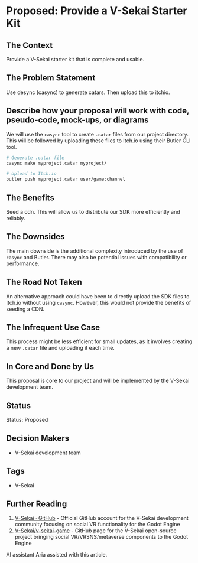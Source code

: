 # Proposed: Provide a V-Sekai Starter Kit

## The Context

Provide a V-Sekai starter kit that is complete and usable.

## The Problem Statement

Use desync (casync) to generate catars. Then upload this to itchio.

## Describe how your proposal will work with code, pseudo-code, mock-ups, or diagrams

We will use the `casync` tool to create `.catar` files from our project directory. This will be followed by uploading these files to Itch.io using their Butler CLI tool.

```bash
# Generate .catar file
casync make myproject.catar myproject/

# Upload to Itch.io
butler push myproject.catar user/game:channel
```

## The Benefits

Seed a cdn. This will allow us to distribute our SDK more efficiently and reliably.

## The Downsides

The main downside is the additional complexity introduced by the use of `casync` and Butler. There may also be potential issues with compatibility or performance.

## The Road Not Taken

An alternative approach could have been to directly upload the SDK files to Itch.io without using `casync`. However, this would not provide the benefits of seeding a CDN.

## The Infrequent Use Case

This process might be less efficient for small updates, as it involves creating a new `.catar` file and uploading it each time.

## In Core and Done by Us

This proposal is core to our project and will be implemented by the V-Sekai development team.

## Status

Status: Proposed <!-- Draft | Proposed | Rejected | Accepted | Deprecated | Superseded by -->

## Decision Makers

- V-Sekai development team

## Tags

- V-Sekai

## Further Reading

1. [V-Sekai · GitHub](https://github.com/v-sekai) - Official GitHub account for the V-Sekai development community focusing on social VR functionality for the Godot Engine
2. [V-Sekai/v-sekai-game](https://github.com/v-sekai/v-sekai-game) - GitHub page for the V-Sekai open-source project bringing social VR/VRSNS/metaverse components to the Godot Engine

AI assistant Aria assisted with this article.
